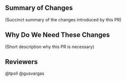 ## Summary of Changes

(Succinct summary of the changes introduced by this PR)

## Why Do We Need These Changes

(Short description why this PR is necessary)


## Reviewers
@tpoll @gusvargas
